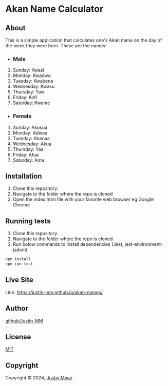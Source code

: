 # Akan Name Calculator

## About
This is a simple application that calculates one's Akan name on the day of the week they were born. These are the names:
* ### Male
1. Sunday: Kwasi
2. Monday: Kwadwo
3. Tuesday: Kwabena
4. Wednesday: Kwaku
5. Thursday:  Yaw
6. Friday: Kofi
7. Saturday: Kwame

* ### Female
1. Sunday: Akosua
2. Monday: Adwoa
3. Tuesday: Abenaa
4. Wednesday: Akua
5. Thursday:  Yaa
6. Friday: Afua
7. Saturday: Ama

## Installation
1. Clone this repository.
2. Navigate to the folder where the repo is cloned
3. Open the index.html file with your favorite web browser eg Google Chrome

## Running tests
1. Clone this repository.
2. Navigate to the folder where the repo is cloned
3. Run below commands to install dependencies (Jest, jest-environment-jsdom)

```bash
npm install
npm run test
```

## Live Site
Link: https://justin-mm.github.io/akan-names/

## Author
[github/Justin-MM](https://github.com/Justin-MM)

## License
[MIT](https://choosealicense.com/licenses/mit/)

## Copyright
Copyright © 2024, [Justin Mwai](https://github.com/Justin-MM).